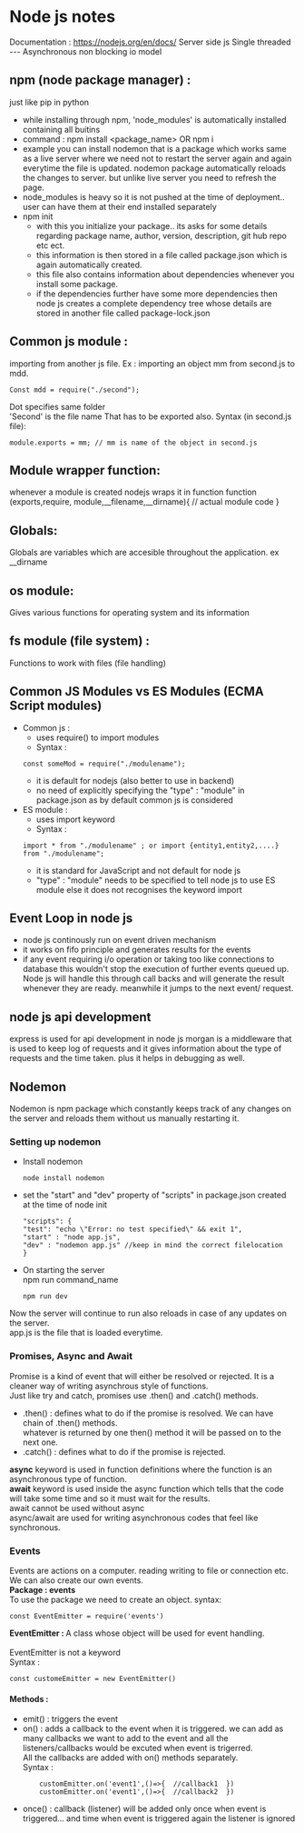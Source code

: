 # Node js notes
Documentation : https://nodejs.org/en/docs/ 
Server side js 
Single threaded
--- Asynchronous non blocking io model

## npm (node package manager) :
just like pip in python

- while installing through npm, 'node_modules' is automatically installed containing all buitins
- command : npm install <package_name> OR npm i <packagename>
- example you can install nodemon that is a package which works same as a live server where we need not to restart the server again and again everytime the file is updated. nodemon package automatically reloads the changes to server. but unlike live server you need to refresh the page.
- node_modules is heavy so it is not pushed at the time of deployment.. user can have them at their end installed separately
- npm init 
    - with this you initialize your package.. its asks for some details regarding package name, author, version, description, git hub repo etc ect. 
    - this information is then stored in a file called package.json which is again automatically created.
    - this file also contains information about dependencies whenever you install some package.
    - if the dependencies further have some more dependencies then node js creates a complete dependency tree whose details are stored in another file called package-lock.json


## Common js module :
importing from another js file. 
Ex : importing an object mm from second.js to mdd.<br>
```node
Const mdd = require("./second"); 
```
Dot specifies same folder <br>
'Second' is the file name 
That has to be exported also.
Syntax (in second.js file):
```node
module.exports = mm; // mm is name of the object in second.js
```
## Module wrapper function:
whenever a module is created nodejs wraps it in  function
function (exports,require, module,__filename,__dirname){
// actual module code
}
## Globals:
Globals are variables which are accesible throughout the application. ex __dirname

## os module:
Gives various functions for operating system and its information

## fs module (file system) : 
Functions to work with files (file handling)

## Common JS Modules vs ES Modules (ECMA Script modules)
- Common js :
    - uses require() to import modules  
    - Syntax :
    ```node
    const someMod = require("./modulename");
    ```
    - it is default for nodejs (also better to use in backend)
    - no need of explicitly specifying the "type" : "module" in package.json as by default common js is considered
- ES module :
    - uses import keyword
    - Syntax : 
    ```node
    import * from "./modulename" ; or import {entity1,entity2,....} from "./modulename";
    ```
    - it is standard for JavaScript and not default for node js
    - "type" : "module" needs to be specified to tell node js to use ES module else it does not recognises the keyword import

## Event Loop in node js
- node js continously run on event driven mechanism
- it works on fifo principle and generates results for the events
- if any event requiring i/o operation or taking too like connections to database this wouldn't stop the execution of further events queued up. Node js will handle this through call backs and will generate the result whenever they are ready. meanwhile it jumps to the next event/ request.

## node js api development
express is used for api development in node js
morgan is a middleware that is used to keep log of requests and it gives information about the type of requests and the time taken. plus it helps in debugging as well.

## Nodemon 
Nodemon is npm package which constantly keeps track of any changes on the server and reloads them without us manually restarting it. <br>

### Setting up nodemon
- Install nodemon
    ```node
    node install nodemon
    ```
- set the "start" and "dev" property of "scripts" in package.json created at the time of node init
    ```node
    "scripts": {
    "test": "echo \"Error: no test specified\" && exit 1",
    "start" : "node app.js", 
    "dev" : "nodemon app.js" //keep in mind the correct filelocation
    }
    ```
- On starting the server <br>
    npm run command_name <br>
    ```node
    npm run dev 
    ```

Now the server will continue to run also reloads in case of any updates on the server. <br>
app.js is the file that is loaded everytime.

### Promises, Async and Await
Promise is a kind of event that will either be resolved or rejected. It is a cleaner way of writing asynchrous style of functions.<br>
Just like try and catch, promises use .then() and .catch() methods.<br>
- .then() : defines what to do if the promise is resolved. We can have chain of .then() methods.<br>
        whatever is returned by one then() method it will be passed on to the next one.
- .catch() : defines what to do if the promise is rejected. <br>
    
<b>async</b> keyword is used in function definitions where the function is an asynchronous type of function.<br> 
<b>await</b> keyword is used inside the async function which tells that the code will take some time and so it must wait for the results. <br>
await cannot be used without async<br>
async/await are used for writing asynchronous codes that feel like synchronous. 

### Events
Events are actions on a computer. reading writing to file or connection etc. We can also create our own events.<br>
<b>Package : events </b><br>
To use the package we need to create an object. 
syntax: 
```node
const EventEmitter = require('events')
```
<b>EventEmitter : </b> A class whose object will be used for event handling.<br> <br>
EventEmitter is not a keyword <br>
Syntax :
```node
const customeEmitter = new EventEmitter()
```

#### Methods :
- emit() : triggers the event
- on() : adds a callback to the event when it is triggered.
        we can add as many callbacks we want to add to the event and all the listeners/callbacks would be excuted when event is trigerred. <br>
        All the callbacks are added with on() methods separately. <br>
        Syntax : <br>
    ```node 
        customEmitter.on('event1',()=>{  //callback1  })
        customEmitter.on('event1',()=>{  //callback2  })
    ```
- once() : callback (listener) will be added only once when event is triggered... and time when event is triggered   again the listener is ignored

